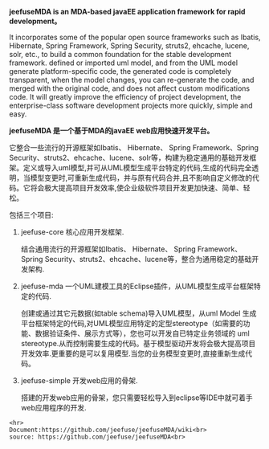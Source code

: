 <b>jeefuseMDA is an MDA-based javaEE application framework for rapid development。</b>

  It incorporates some of the popular open source frameworks such as Ibatis, Hibernate, Spring Framework, Spring Security, struts2, ehcache, lucene, solr, etc., to build a common foundation for the stable development framework. defined or imported uml model, and from the UML model generate platform-specific code, the generated code is completely transparent, when the model changes, you can re-generate the code, and merged with the original code, and does not affect custom modifications code. It will greatly improve the efficiency of project development, the enterprise-class software development projects more quickly, simple and easy.

<b>jeefuseMDA 是一个基于MDA的javaEE web应用快速开发平台。</b>

  它整合一些流行的开源框架如Ibatis、 Hibernate、 Spring Framework、Spring Security、struts2、ehcache、lucene、solr等，构建为稳定通用的基础开发框架。定义或导入uml模型,并可从UML模型生成平台特定的代码,生成的代码完全透明，当模型变更时,可重新生成代码，并与原有代码合并,且不影响自定义修改的代码。它将会极大提高项目开发效率,使企业级软件项目开发更加快速、简单、轻松。
  
包括三个项目:
  
  1. jeefuse-core 核心应用开发框架.
  
      结合通用流行的开源框架如Ibatis、 Hibernate、 Spring Framework、Spring 	Security、struts2、ehcache、lucene等，整合为通用稳定的基础开发架构.
  
  2. jeefuse-mda 一个UML建模工具的Eclipse插件，从UML模型生成平台框架特定的代码.
 
      创建或通过其它元数据(如table schema)导入UML模型，从uml Model	生成平台框架特定的代码,对UML模型应用特定的定型stereotype（如需要的功能、数据验证条件、展示方式等），您也可以开发自已特定业务领域的	uml  stereotype.从而控制需要生成的代码。基于模型驱动开发将会极大提高项目开发效率.更重要的是可以复用模型.当您的业务模型变更时,直接重新生成代码。
 
 
  3. jeefuse-simple 开发web应用的骨架.
  
      搭建的开发web应用的骨架，您只需要轻松导入到eclipse等IDE中就可着手web应用程序的开发.



   
    <hr>
    Document:https://github.com/jeefuse/jeefuseMDA/wiki<br>
    source: https://github.com/jeefuse/jeefuseMDA<br>
